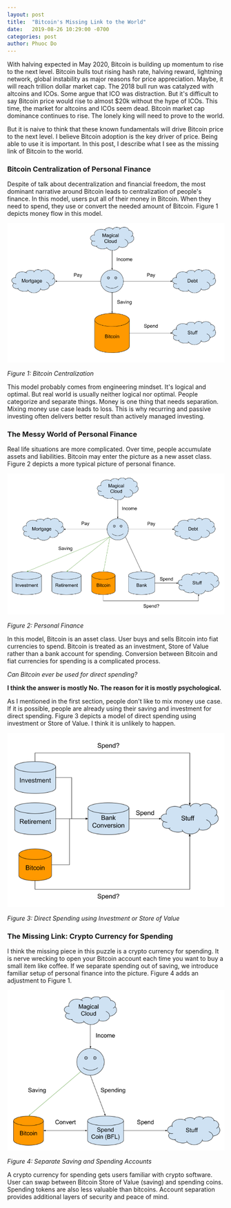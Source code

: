 ```yaml
---
layout: post
title:  "Bitcoin's Missing Link to the World"
date:   2019-08-26 10:29:00 -0700
categories: post
author: Phuoc Do
---
```


With halving expected in May 2020, Bitcoin is building up momentum to rise to the next level. Bitcoin bulls tout rising hash rate, halving reward, lightning network, global instability as major reasons for price appreciation. Maybe, it will reach trillion dollar market cap. The 2018 bull run was catalyzed with altcoins and ICOs. Some argue that ICO was distraction. But it's difficult to say Bitcoin price would rise to almost $20k without the hype of ICOs. This time, the market for altcoins and ICOs seem dead. Bitcoin market cap dominance continues to rise. The lonely king will need to prove to the world.

But it is naive to think that these known fundamentals will drive Bitcoin price to the next level. I believe Bitcoin adoption is the key driver of price. Being able to use it is important. In this post, I describe what I see as the missing link of Bitcoin to the world.

### Bitcoin Centralization of Personal Finance

Despite of talk about decentralization and financial freedom, the most dominant narrative around Bitcoin leads to centralization of people's finance. In this model, users put all of their money in Bitcoin. When they need to spend, they use or convert the needed amount of Bitcoin. Figure 1 depicts money flow in this model.

![Figure 1](/assets/images/BitcoinCentralization.png)

*Figure 1: Bitcoin Centralization*

This model probably comes from engineering mindset. It's logical and optimal. But real world is usually neither logical nor optimal. People categorize and separate things. Money is one thing that needs separation. Mixing money use case leads to loss. This is why recurring and passive investing often delivers better result than actively managed investing.

### The Messy World of Personal Finance

Real life situations are more complicated. Over time, people accumulate assets and liabilities. Bitcoin may enter the picture as a new asset class. Figure 2 depicts a more typical picture of personal finance.

![Figure 2](/assets/images/PersonalFinance.png)

*Figure 2: Personal Finance*

In this model, Bitcoin is an asset class. User buys and sells Bitcoin into fiat currencies to spend. Bitcoin is treated as an investment, Store of Value rather than a bank account for spending. Conversion between Bitcoin and fiat currencies for spending is a complicated process.

*Can Bitcoin ever be used for direct spending?*

**I think the answer is mostly No. The reason for it is mostly psychological.**

As I mentioned in the first section, people don't like to mix money use case. If it is possible, people are already using their saving and investment for direct spending. Figure 3 depicts a model of direct spending using investment or Store of Value. I think it is unlikely to happen.

![Figure 3](/assets/images/PersonalFinanceInvestmentSpend.png)

*Figure 3: Direct Spending using Investment or Store of Value*

### The Missing Link: Crypto Currency for Spending

I think the missing piece in this puzzle is a crypto currency for spending. It is nerve wrecking to open your Bitcoin account each time you want to buy a small item like coffee. If we separate spending out of saving, we introduce familiar setup of personal finance into the picture. Figure 4 adds an adjustment to Figure 1.

![Figure 4](/assets/images/PersonalFinanceBFLSpend.png)

*Figure 4: Separate Saving and Spending Accounts*

A crypto currency for spending gets users familiar with crypto software. User can swap between Bitcoin Store of Value (saving) and spending coins. Spending tokens are also less valuable than bitcoins. Account separation provides additional layers of security and peace of mind.
